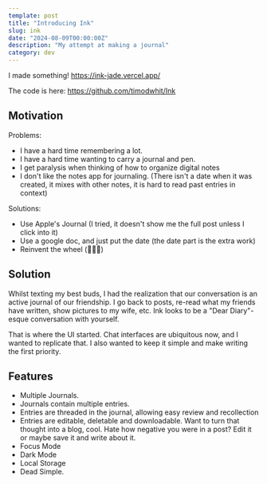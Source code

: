 ```yaml
---
template: post
title: "Introducing Ink"
slug: ink
date: "2024-08-09T00:00:00Z"
description: "My attempt at making a journal"
category: dev
---
```


I made something! https://ink-jade.vercel.app/

The code is here: https://github.com/timodwhit/Ink

## Motivation
Problems:
- I have a hard time remembering a lot.
- I have a hard time wanting to carry a journal and pen.
- I get paralysis when thinking of how to organize digital notes
- I don't like the notes app for journaling. (There isn't a date when it was created, it mixes with other notes, it is hard to read past entries in context)

 Solutions:
 - Use Apple's Journal (I tried, it doesn't show me the full post unless I click into it)
 - Use a google doc, and just put the date (the date part is the extra work)
 - Reinvent the wheel (🚀🚀🚀)

## Solution
Whilst texting my best buds, I had the realization that our conversation is an active journal of our friendship. I go back to posts, re-read what my friends have written, show pictures to my wife, etc. Ink looks to be a "Dear Diary"-esque conversation with yourself.

That is where the UI started. Chat interfaces are ubiquitous now, and I wanted to replicate that. I also wanted to keep it simple and make writing the first priority.

## Features
- Multiple Journals. 
- Journals contain multiple entries.
- Entries are threaded in the journal, allowing easy review and recollection
- Entries are editable, deletable and downloadable. Want to turn that thought into a blog, cool. Hate how negative you were in a post? Edit it or maybe save it and write about it.
- Focus Mode
- Dark Mode
- Local Storage 
- Dead Simple.
